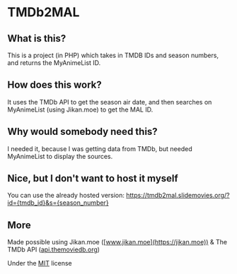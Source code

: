 # TMDb2MAL

## What is this?
This is a project (in PHP) which takes in TMDB IDs and season numbers, and returns the MyAnimeList ID.

## How does this work?
It uses the TMDb API to get the season air date, and then searches on MyAnimeList (using Jikan.moe) to get the MAL ID.

## Why would somebody need this?
I needed it, because I was getting data from TMDb, but needed MyAnimeList to display the sources.

## Nice, but I don't want to host it myself
You can use the already hosted version: https://tmdb2mal.slidemovies.org/?id={tmdb_id}&s={season_number}

## More
Made possible using Jikan.moe ([www.jikan.moe](https://jikan.moe)) & The TMDb API ([api.themoviedb.org](https://api.themoviedb.org))

Under the [MIT](https://github.com/SlideMovies/tmdb2mal/blob/main/LICENSE) license
